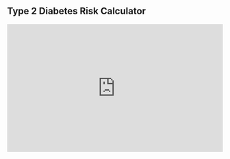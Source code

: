 ## Type 2 Diabetes Risk Calculator
<iframe height="300" style="width: 100%;" scrolling="no" title="Type 2 Diabetes Risk Calculator" src="https://codepen.io/SethMeldon/embed/dyeRjro?default-tab=result" frameborder="no" loading="lazy" allowtransparency="true" allowfullscreen="true">
  See the Pen <a href="https://codepen.io/SethMeldon/pen/dyeRjro">
  Type 2 Diabetes Risk Calculator</a> by Seth Meldon (<a href="https://codepen.io/SethMeldon">@SethMeldon</a>)
  on <a href="https://codepen.io">CodePen</a>.
</iframe>